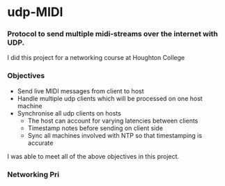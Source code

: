 # udp-MIDI
### Protocol to send multiple midi-streams over the internet with UDP.
I did this project for a networking course at Houghton College

### Objectives
- Send live MIDI messages from client to host
- Handle multiple udp clients which will be processed on one host machine
- Synchronise all udp clients on hosts
  - The host can account for varying latencies between clients
  - Timestamp notes before sending on client side
  - Sync all machines involved with NTP so that timestamping is accurate

I was able to meet all of the above objectives in this project.

### Networking Pri
